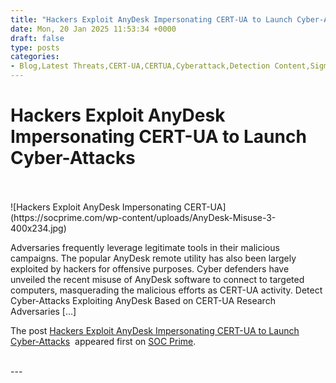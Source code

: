 ```yaml
---
title: "Hackers Exploit AnyDesk Impersonating CERT-UA to Launch Cyber-Attacks"
date: Mon, 20 Jan 2025 11:53:34 +0000
draft: false
type: posts
categories: 
- Blog,Latest Threats,CERT-UA,CERTUA,Cyberattack,Detection Content,Sigma,SOC Prime Platform,Threat Detection Marketplace,Threat Hunting Content
---
```

# Hackers Exploit AnyDesk Impersonating CERT-UA to Launch Cyber-Attacks

<br/>

<br/>
![Hackers Exploit AnyDesk Impersonating CERT-UA](https://socprime.com/wp-content/uploads/AnyDesk-Misuse-3-400x234.jpg)

Adversaries frequently leverage legitimate tools in their malicious campaigns. The popular AnyDesk remote utility has also been largely exploited by hackers for offensive purposes. Cyber defenders have unveiled the recent misuse of AnyDesk software to connect to targeted computers, masquerading the malicious efforts as CERT-UA activity. Detect Cyber-Attacks Exploiting AnyDesk Based on CERT-UA Research Adversaries \[…\]

The post [Hackers Exploit AnyDesk Impersonating CERT-UA to Launch Cyber-Attacks](https://socprime.com/blog/anydesk-exploitation-attack-detection/)  appeared first on [SOC Prime](https://socprime.com).

<br/>
---
